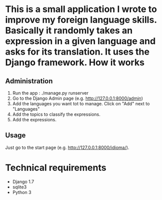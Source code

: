 This is a small application I wrote to improve my foreign language skills. Basically it randomly takes an expression in a given language and asks for its translation.
It uses the Django framework.
How it works
============
Administration
--------------
1. Run the app : ./manage.py runserver
2. Go to the Django Admin page (e.g. http://127.0.0.1:8000/admin)
3. Add the languages you want tot to manage. Click on "Add" next to "Languages"
4. Add the topics to classify the expressions.
5. Add the expressions.

Usage
-----
Just go to the start page (e.g. http://127.0.0.1:8000/idioma/).

Technical requirements
======================
* Django 1.7
* sqlite3
* Python 3
